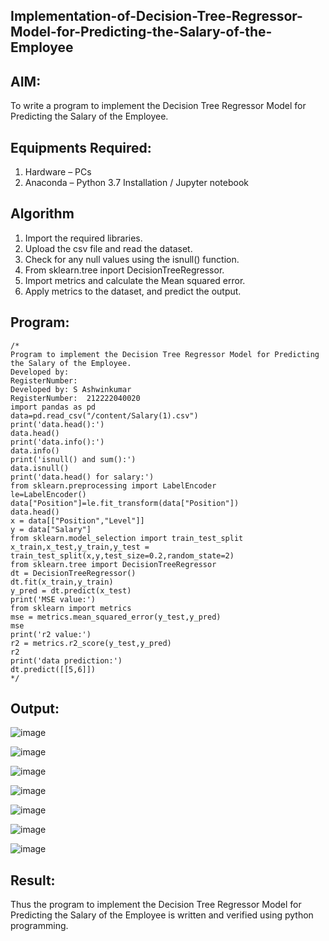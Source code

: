 ## Implementation-of-Decision-Tree-Regressor-Model-for-Predicting-the-Salary-of-the-Employee
## AIM:
To write a program to implement the Decision Tree Regressor Model for Predicting the Salary of the Employee.
## Equipments Required:
1. Hardware – PCs
2. Anaconda – Python 3.7 Installation / Jupyter notebook

## Algorithm
1. Import the required libraries.
2. Upload the csv file and read the dataset.
3. Check for any null values using the isnull() function.
4. From sklearn.tree inport DecisionTreeRegressor.
5. Import metrics and calculate the Mean squared error.
6. Apply metrics to the dataset, and predict the output.


## Program:
```
/*
Program to implement the Decision Tree Regressor Model for Predicting the Salary of the Employee.
Developed by: 
RegisterNumber:  
Developed by: S Ashwinkumar
RegisterNumber:  212222040020
import pandas as pd
data=pd.read_csv("/content/Salary(1).csv")
print('data.head():')
data.head()
print('data.info():')
data.info()
print('isnull() and sum():')
data.isnull()
print('data.head() for salary:')
from sklearn.preprocessing import LabelEncoder
le=LabelEncoder()
data["Position"]=le.fit_transform(data["Position"])
data.head()
x = data[["Position","Level"]]
y = data["Salary"]
from sklearn.model_selection import train_test_split
x_train,x_test,y_train,y_test = train_test_split(x,y,test_size=0.2,random_state=2)
from sklearn.tree import DecisionTreeRegressor
dt = DecisionTreeRegressor()
dt.fit(x_train,y_train)
y_pred = dt.predict(x_test)
print('MSE value:')
from sklearn import metrics
mse = metrics.mean_squared_error(y_test,y_pred)
mse
print('r2 value:')
r2 = metrics.r2_score(y_test,y_pred)
r2
print('data prediction:')
dt.predict([[5,6]])
*/
```

## Output:


![image](https://github.com/22002102/Implementation-of-Decision-Tree-Regressor-Model-for-Predicting-the-Salary-of-the-Employee/assets/119091638/852c50c9-64bb-4412-b661-8f6b55feb5a0)

![image](https://github.com/22002102/Implementation-of-Decision-Tree-Regressor-Model-for-Predicting-the-Salary-of-the-Employee/assets/119091638/9ddf7ade-efec-4780-ba6c-2fdad008f207)

![image](https://github.com/22002102/Implementation-of-Decision-Tree-Regressor-Model-for-Predicting-the-Salary-of-the-Employee/assets/119091638/6ab42b5a-c402-44b4-aac4-eccf4a329d6f)

![image](https://github.com/22002102/Implementation-of-Decision-Tree-Regressor-Model-for-Predicting-the-Salary-of-the-Employee/assets/119091638/06a63650-48a7-4742-bc37-417a56767409)

![image](https://github.com/22002102/Implementation-of-Decision-Tree-Regressor-Model-for-Predicting-the-Salary-of-the-Employee/assets/119091638/f21aa42f-96be-4ed8-8432-8278c0e6429f)

![image](https://github.com/22002102/Implementation-of-Decision-Tree-Regressor-Model-for-Predicting-the-Salary-of-the-Employee/assets/119091638/d2d35478-e397-49a0-8530-6db4aabd85f0)

![image](https://github.com/22002102/Implementation-of-Decision-Tree-Regressor-Model-for-Predicting-the-Salary-of-the-Employee/assets/119091638/a11b4bf4-fc84-4214-8595-9865efa559bb)




## Result:
Thus the program to implement the Decision Tree Regressor Model for Predicting the Salary of the Employee is written and verified using python programming.
